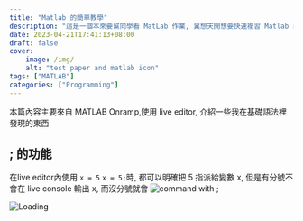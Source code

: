 ```yaml
---
title: "Matlab 的簡單教學"
description: "這是一個本來要幫同學看 MatLab 作業, 異想天開想要快速複習 Matlab 內容,結果根本沒幫到同學的筆記"
date: 2023-04-21T17:41:13+08:00
draft: false
cover: 
    image: /img/
    alt: "test paper and matlab icon"
tags: ["MATLAB"]
categories: ["Programming"]
---
```

本篇內容主要來自 MATLAB Onramp,使用 live editor, 介紹一些我在基礎語法裡發現的東西
## ; 的功能
在live editor內使用 `x = 5` `x = 5;`時, 都可以明確把 5 指派給變數 x, 但是有分號不會在 live console 輸出 x, 而沒分號就會 
![command with ;](../image/cammar.png)

![Loading](https://media3.giphy.com/media/RHEqKwRZDwFKE/giphy.gif?cid=ecf05e47t6u4v2ygayoxmlmre3nlxu141yebf052fhvd27k8&ep=v1_gifs_search&rid=giphy.gif&ct=g)